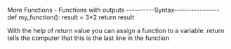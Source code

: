 More Functions - Functions with outputs
----------Syntax----------------
    def my_function():
        result = 3*2
        return result

With the help of return  value you can assign a function to a variable.
return tells the computer that this is the last line in the function
